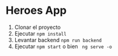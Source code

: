 # Heroes App

1. Clonar el proyecto
2. Ejecutar ``npm install ``
3. Levantar backend ``npm run backend``
4. Ejecutar ``npm start`` o bien `` ng serve -o``